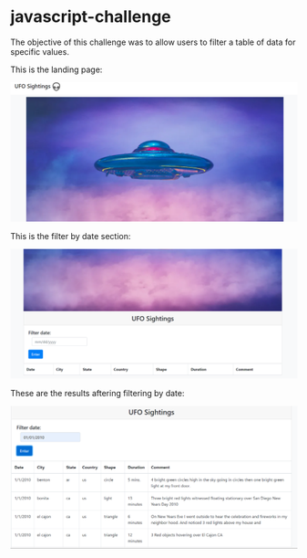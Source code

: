 # javascript-challenge


The objective of this challenge was to allow users to filter a table of data for specific values.

This is the landing page: 

<img src="UFO-level-1\static\images\main.png">

This is the filter by date section: 

<img src="UFO-level-1\static\images\filter_date.png">

These are the results aftering filtering by date: 

<img src="UFO-level-1\static\images\results.png">

